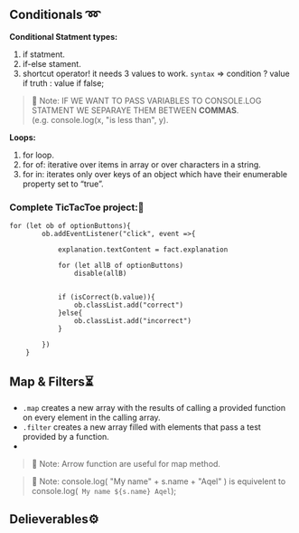 ## Conditionals :loop:
**Conditional Statment types:** 
  1. if statment.
  2. if-else stament.
  3. shortcut operator! it needs 3 values to work. `syntax` => condition ? value if truth : value if false;

>💌 Note:
>IF WE WANT TO PASS VARIABLES TO CONSOLE.LOG STATMENT WE SEPARAYE THEM BETWEEN **COMMAS**.<br/>
>(e.g. console.log(x, "is less than", y). 

**Loops:**
  1. for loop.
  2. for of: iterative over items in array or over characters in a string.
  3. for in:  iterates only over keys of an object which have their enumerable property set to “true”.

### Complete TicTacToe project::confetti_ball:
```
for (let ob of optionButtons){
        ob.addEventListener("click", event =>{
                        
            explanation.textContent = fact.explanation

            for (let allB of optionButtons)
                disable(allB)
        

            if (isCorrect(b.value)){
                ob.classList.add("correct")
            }else{
                ob.classList.add("incorrect")
            }

        })
    }
```
## Map & Filters:hourglass_flowing_sand:
- `.map` creates a new array with the results of calling a provided function on every element in the calling array.
- `.filter` creates a new array filled with elements that pass a test provided by a function.
-  
>💌 Note:
>Arrow function are useful for map method.<br/>

>💌 Note:
> console.log( "My name" + s.name + "Aqel" ) is equivelent to console.log(` My name ${s.name} Aqel`);<br/>

## Delieverables⚙️
